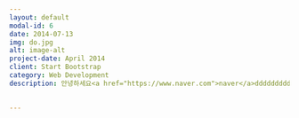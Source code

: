 ```yaml
---
layout: default
modal-id: 6
date: 2014-07-13
img: do.jpg
alt: image-alt
project-date: April 2014
client: Start Bootstrap
category: Web Development
description: 안녕하세요<a href="https://www.naver.com">naver</a>ddddddddd<img src="진해.png">.
 

---
```

